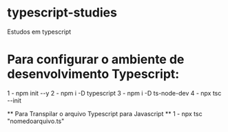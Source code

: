 # typescript-studies
Estudos em typescript

# Para configurar o ambiente de desenvolvimento Typescript:
1 - npm init --y
2 - npm i -D typescript
3 - npm i -D ts-node-dev
4 - npx tsc --init

** Para Transpilar o arquivo Typescript para Javascript **
1 - npx tsc "nomedoarquivo.ts"